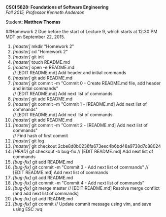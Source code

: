 **CSCI 5828: Foundations of Software Engineering**  
*Fall 2015, Professor Kenneth Anderson*

Student: **Matthew Thomas**

##Homework 2
Due before the start of Lecture 9, which starts at 12:30 PM MDT on September 22, 2015.

1. *[master]* mkdir "Homework 2"  
2. *[master]* cd "Homework 2"  
3. *[master]* git init  
4. *[master]* touch README.md  
5. *[master]* open -e README.md  
// [EDIT README.md] Add header and initial commands  
6. *[master]* git add README.md  
7. *[master]* git commit -m "Commit 0 - Create README.md file, add header and initial commands"  
// [EDIT README.md] Add next list of commands  
8. *[master]* git add README.md  
9. *[master]* git commit -m "Commit 1 - [README.md] Add next list of commands"  
// [EDIT README.md] Add next list of commands  
10. *[master]* git add README.md  
11. *[master]* git commit -m "Commit 2 - [README.md] Add next list of commands"  
// Find hash of first commit  
12. *[master]* git log  
13. *[master]* git checkout 2cbe8d0b0236fa673eec4b6bd48a9738d7c88024  
14. *[HEAD]* git checkout -b bug-fix
// [EDIT README.md] Add next list of commands  
15. *[bug-fix]* git add README.md
16. *[bug-fix]* git commit -m "Commit 3 - Add next list of commands"
// [EDIT README.md] Add next list of commands  
17. *[bug-fix]* git add README.md
18. *[bug-fix]* git commit -m "Commit 4 - Add next list of commands"
19. *[bug-fix]* git merge master
// [EDIT README.md] Resolve merge conflict (and add next list of commands)
20. *[bug-fix]* git add README.md
21. *[bug-fix]* git commit
// Update commit message using vim, and save using ESC :wq

